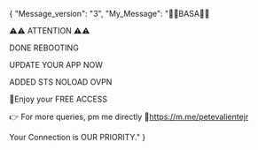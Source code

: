 {
    "Message_version": "3",
    "My_Message": "📌📌BASA📌📌

⚠️⚠️ ATTENTION ⚠️⚠️

DONE REBOOTING

UPDATE YOUR APP NOW

ADDED STS NOLOAD OVPN

💯Enjoy your FREE ACCESS

👉 For more queries, pm me directly
🔗https://m.me/petevalientejr

Your Connection is OUR PRIORITY."
}
